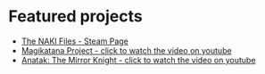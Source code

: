# Featured projects
- [The NAKI Files - Steam Page](https://store.steampowered.com/app/3352850/The_NAKI_Files/)
- [Magikatana Project - click to watch the video on youtube](https://www.youtube.com/watch?v=EoVG3l8-GfE)
- [Anatak: The Mirror Knight - click to watch the video on youtube](https://www.youtube.com/watch?v=k9TYGXvO1Y8)

